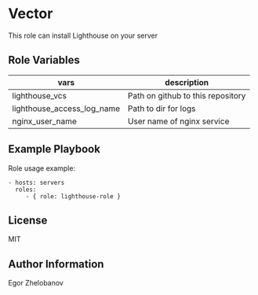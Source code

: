 Vector
=========

This role can install Lighthouse on your server

Role Variables
--------------

| vars                       | description                       |
|----------------------------|-----------------------------------|
| lighthouse_vcs             | Path on github to this repository |
| lighthouse_access_log_name | Path to dir for logs              |
| nginx_user_name            | User name of nginx service        |

Example Playbook
----------------

Role usage example:

    - hosts: servers
      roles:
         - { role: lighthouse-role }

License
-------

MIT

Author Information
------------------

Egor Zhelobanov
